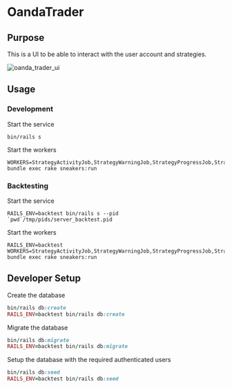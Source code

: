 # OandaTrader

## Purpose

This is a UI to be able to interact with the user account and strategies.

![oanda_trader_ui](https://user-images.githubusercontent.com/3071529/158765544-0003de61-0f78-4426-8298-3cbc9857c03a.jpg)

## Usage

### Development

Start the service

    bin/rails s

Start the workers

    WORKERS=StrategyActivityJob,StrategyWarningJob,StrategyProgressJob,StrategyUpdateJob bundle exec rake sneakers:run

### Backtesting

Start the service

    RAILS_ENV=backtest bin/rails s --pid `pwd`/tmp/pids/server_backtest.pid

Start the workers

    RAILS_ENV=backtest WORKERS=StrategyActivityJob,StrategyWarningJob,StrategyProgressJob,StrategyUpdateJob bundle exec rake sneakers:run

## Developer Setup

Create the database

```ruby
bin/rails db:create
RAILS_ENV=backtest bin/rails db:create
```

Migrate the database

```ruby
bin/rails db:migrate
RAILS_ENV=backtest bin/rails db:migrate
```

Setup the database with the required authenticated users

```ruby
bin/rails db:seed
RAILS_ENV=backtest bin/rails db:seed
```
